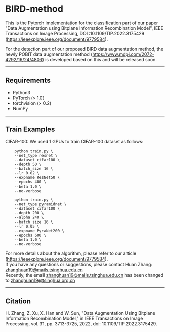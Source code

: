 # BIRD-method
This is the Pytorch implementation for the classification part of our paper "Data Augmentation using Bitplane Information Recombination Model", IEEE Transactions on Image Processing, DOI :10.1109/TIP.2022.3175429 (https://ieeexplore.ieee.org/document/9779584).

For the detection part of our proposed BIRD data augmentation method, the newly POBIT data augmentation method (https://www.mdpi.com/2072-4292/16/24/4806) is developed based on this and will be released soon.

----------
Requirements  
----------
* Python3  
* PyTorch (> 1.0)  
* torchvision (> 0.2)  
* NumPy  

----------
Train Examples
----------
CIFAR-100: We used 1 GPUs to train CIFAR-100 dataset as follows:
``` 
    python train.py \
    --net_type resnet \
    --dataset cifar100 \
    --depth 50 \
    --batch_size 16 \
    --lr 0.02 \
    --expname ResNet50 \
    --epochs 400 \
    --beta 1.0 \
    --no-verbose
```

``` 
    python train.py \
    --net_type pyramidnet \
    --dataset cifar100 \
    --depth 200 \
    --alpha 240 \
    --batch_size 16 \
    --lr 0.05 \
    --expname PyraNet200 \
    --epochs 600 \
    --beta 1.0 \
    --no-verbose
```
For more details about the algorithm, please refer to our article (https://ieeexplore.ieee.org/document/9779584).  
If you have any questions or suggestions, please contact Huan Zhang: zhanghuan19@mails.tsinghua.edu.cn          
Recently, the email zhanghuan19@mails.tsinghua.edu.cn has been changed to zhanghuan19@tsinghua.org.cn

----------
Citation
----------
H. Zhang, Z. Xu, X. Han and W. Sun, "Data Augmentation Using Bitplane Information Recombination Model," in IEEE Transactions on Image Processing, vol. 31, pp. 3713-3725, 2022, doi: 10.1109/TIP.2022.3175429.
